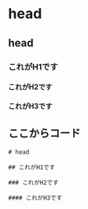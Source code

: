 # head

## head

### これがH1です

#### これがH2です

**これがH3です**

## ここからコード

```text
# head

## これがH1です

### これがH2です

#### これがH3です
```

